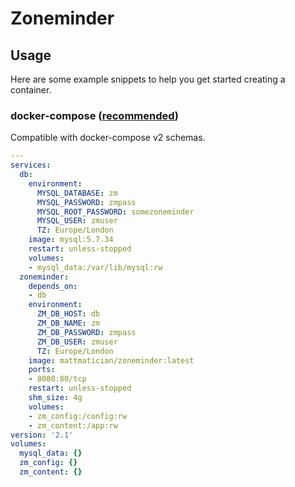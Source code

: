 # Zoneminder

## Usage

Here are some example snippets to help you get started creating a container.

### docker-compose ([recommended](https://docs.linuxserver.io/general/docker-compose))

Compatible with docker-compose v2 schemas.

```yaml
---
services:
  db:
    environment:
      MYSQL_DATABASE: zm
      MYSQL_PASSWORD: zmpass
      MYSQL_ROOT_PASSWORD: somezoneminder
      MYSQL_USER: zmuser
      TZ: Europe/London
    image: mysql:5.7.34
    restart: unless-stopped
    volumes:
    - mysql_data:/var/lib/mysql:rw
  zoneminder:
    depends_on:
    - db
    environment:
      ZM_DB_HOST: db
      ZM_DB_NAME: zm
      ZM_DB_PASSWORD: zmpass
      ZM_DB_USER: zmuser
      TZ: Europe/London
    image: mattmatician/zoneminder:latest
    ports:
    - 8080:80/tcp
    restart: unless-stopped
    shm_size: 4g
    volumes:
    - zm_config:/config:rw
    - zm_content:/app:rw
version: '2.1'
volumes:
  mysql_data: {}
  zm_config: {}
  zm_content: {}

```